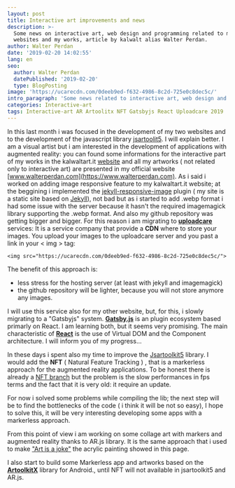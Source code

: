 ```yaml
---
layout: post
title: Interactive art improvements and news
description: >-
  Some news on interactive art, web design and programming related to my
  websites and my works, article by kalwalt alias Walter Perdan.
author: Walter Perdan
date: '2019-02-20 14:02:55'
lang: en
seo:
  author: Walter Perdan
  datePublished: '2019-02-20'
  type: BlogPosting
image: 'https://ucarecdn.com/0deeb9ed-f632-4986-8c2d-725e0c8dec5c/'
intro_paragraph: 'Some news related to interactive art, web design and programming world.'
categories: Interactive-art
tags: Interactive-art AR Artoolitx NFT Gatsbyjs React Uploadcare 2019
---
```

In this last month i was focused in the development of my two websites and to the development of the javascript library [jsartoolit5](https://github.com/artoolkitx/jsartoolkit5). I will explain better. I am a visual artist but i am interested in the development of applications with augmented reality: you can found some informations for the interactive part of my works in the kalwaltart.it [website](www.kalawaltart.it) and all my artworks ( not related only to interactive art) are presented in my official website [www.walterperdan.com](https://www.walterperdan.com). As i said i worked on adding image responsive feature to my kalwaltart.it website; at the beggining i implemented the [jekyll-responsive-image](https://github.com/wildlyinaccurate/jekyll-responsive-image) plugin ( my site is a static site based on [Jekyll](https://jekyllrb.com/)), not bad but as i started to add .webp format i had some issue with the server because it hasn't the required imagemagick library supporting the .webp format. And also my github repository was getting bigger and bigger. For this reason i am migrating to [**uploadcare**](https://uploadcare.com) services: It is a service company that provide a **CDN** where to store your images. You upload your images to the uploadcare server and you past a link in your < img > tag:

```
<img src="https://ucarecdn.com/0deeb9ed-f632-4986-8c2d-725e0c8dec5c/">
```

The benefit of this approach is:

* less stress for the hosting server (at least with jekyll and imagemagick)
* the github repository will be lighter, because you will not store anymore any images.

I will use this service also for my other website, but, for this, i slowly migrating to a "Gatsbyjs" system. [**Gatsby.js**](https://www.gatsbyjs.org) is an plugin ecosystem based primarly on React. I am learning both, but it seems very promising. The main characteristic of [**React**](https://reactjs.org) is the use of Virtual DOM and the Component architecture. I will inform you of my progress...

In these days i spent also my time to improve the [Jsartoolkit5](https://github.com/artoolkitx/jsartoolkit5) library. I would add the **NFT** ( Natural Feature Tracking ) , that is a markerless approach for the augmented reality applications. To be honest there is already a [NFT branch](https://github.com/artoolkitx/jsartoolkit5/tree/nft) but the problem is the slow performances in fps terms and the fact that it is very old:  it require an update.

For now i solved some problems while compiling the lib; the next step will be to find the bottlenecks of the code ( i think it will be not so easy), I hope to solve this, it will be very interesting developing some apps with a markerless approach. 

From this point of view i am working on some collage art with markers and augmented reality thanks to AR.js library. It is the same approach that i used to make ["Art is a joke"](https://www.walterperdan.com/en/artworks/painting/2018-painting/artisajoke-abstract-painting) the acrylic painting showed in this page.

I also start to build some Markerless app and artworks based on the [**ArtoolkitX**](https://github.com/artoolkitx/artoolkitx) library for Android., until NFT will not available in jsartoolkit5 and AR.js.
